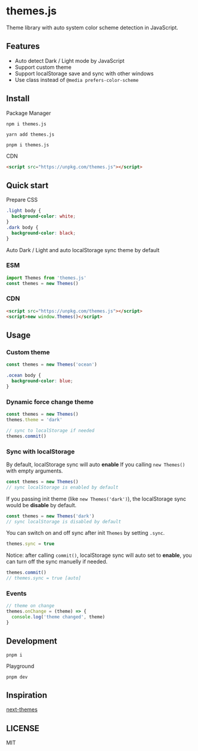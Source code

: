 # themes.js

Theme library with auto system color scheme detection in JavaScript.

## Features

- Auto detect Dark / Light mode by JavaScript
- Support custom theme
- Support localStorage save and sync with other windows
- Use class instead of `@media prefers-color-scheme`

## Install

Package Manager

```
npm i themes.js

yarn add themes.js

pnpm i themes.js
```

CDN

```html
<script src="https://unpkg.com/themes.js"></script>
```

## Quick start

Prepare CSS

```css
.light body {
  background-color: white;
}
.dark body {
  background-color: black;
}
```

Auto Dark / Light and auto localStorage sync theme by default

### ESM

```js
import Themes from 'themes.js'
const themes = new Themes()
```

### CDN

```html
<script src="https://unpkg.com/themes.js"></script>
<script>new window.Themes()</script>
```

## Usage

### Custom theme

```js
const themes = new Themes('ocean')
```

```css
.ocean body {
  background-color: blue;
}
```

### Dynamic force change theme

```js
const themes = new Themes()
themes.theme = 'dark'

// sync to localStorage if needed
themes.commit()
```

### Sync with localStorage

By default, localStorage sync will auto **enable** If you calling `new Themes()` with empty arguments.

```js
const themes = new Themes()
// sync localStorage is enabled by default
```

If you passing init theme (like `new Themes('dark')`), the localStorage sync would be **disable** by default.

```js
const themes = new Themes('dark')
// sync localStorage is disabled by default
```

You can switch on and off sync after init `Themes` by setting `.sync`.

```js
themes.sync = true
```

Notice: after calling `commit()`, localStorage sync will auto set to **enable**, you can turn off the sync manuelly if needed.

```js
themes.commit()
// themes.sync = true [auto]
```

### Events

```js
// theme on change
themes.onChange = (theme) => {
  console.log('theme changed', theme)
}
```

## Development

```
pnpm i
```

Playground

```
pnpm dev
```

## Inspiration

[next-themes](https://github.com/pacocoursey/next-themes)

## LICENSE

MIT
